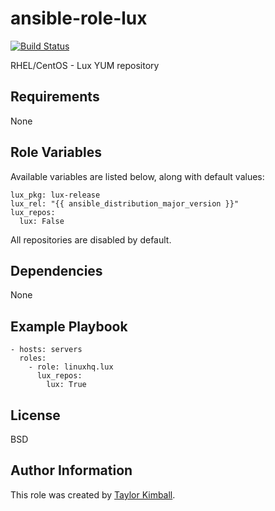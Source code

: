# ansible-role-lux

[![Build Status](https://travis-ci.org/linuxhq/ansible-role-lux.svg?branch=master)](https://travis-ci.org/linuxhq/ansible-role-lux)

RHEL/CentOS - Lux YUM repository

## Requirements

None

## Role Variables

Available variables are listed below, along with default values:

    lux_pkg: lux-release
    lux_rel: "{{ ansible_distribution_major_version }}"
    lux_repos:
      lux: False

All repositories are disabled by default.

## Dependencies

None

## Example Playbook

    - hosts: servers
      roles:
        - role: linuxhq.lux
          lux_repos:
            lux: True

## License

BSD

## Author Information

This role was created by [Taylor Kimball](http://www.linuxhq.org).
